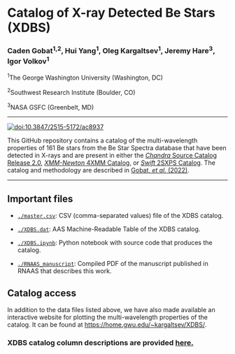 # Catalog of X-ray Detected Be Stars (XDBS)

### Caden Gobat<sup>1,2</sup>, Hui Yang<sup>1</sup>, Oleg Kargaltsev<sup>1</sup>, Jeremy Hare<sup>3</sup>, Igor Volkov<sup>1</sup>
<sup>1</sup>The George Washington University (Washington, DC)

<sup>2</sup>Southwest Research Institute (Boulder, CO)

<sup>3</sup>NASA GSFC (Greenbelt, MD)

---

[![doi:10.3847/2515-5172/ac8937](https://img.shields.io/badge/doi-10.3847%2F2515--5172%2Fac8937-informational)](https://doi.org/10.3847/2515-5172/ac8937)

This GitHub repository contains a catalog of the multi-wavelength properties of 161 Be stars from the Be Star Spectra database that have been detected in X-rays and are present in either the [*Chandra* Source Catalog Release 2.0](https://cxc.cfa.harvard.edu/csc2/), [*XMM-Newton* 4XMM Catalog](http://xmm-catalog.irap.omp.eu/), or [*Swift* 2SXPS Catalog](https://www.swift.ac.uk/2SXPS/). The catalog and methodology are described in [Gobat, *et al.* (2022)](https://ui.adsabs.harvard.edu/abs/2022RNAAS...6..163G/abstract).

---

## Important files

- [`./master.csv`](./master.csv): CSV (comma-separated values) file of the XDBS catalog. 

- [`./XDBS.dat`](./XDBS.dat): AAS Machine-Readable Table of the XDBS catalog. 

- [`./XDBS.ipynb`](./XDBS.ipynb): Python notebook with source code that produces the catalog.

- [`./RNAAS_manuscript`](./RNAAS_manuscript.pdf): Compiled PDF of the manuscript published in RNAAS that describes this work.

## Catalog access
In addition to the data files listed above, we have also made available an interactive website for plotting the multi-wavelength properties of the catalog. It can be found at https://home.gwu.edu/~kargaltsev/XDBS/.

### XDBS catalog column descriptions are provided [here.](./XDBS_column_descriptions.pdf)
